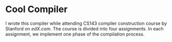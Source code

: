 # Cool Compiler
I wrote this compiler while attending CS143 compiler construction course by Stanford on *edX.com*.
The course is divided into four assignments. In each assignment, we implement one phase of the compilation process.
